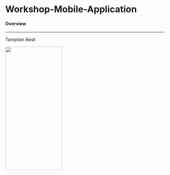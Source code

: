 # Workshop-Mobile-Application
<h4>Overview</h4>
<hr>
<p>Tampilan Awal</p>
<img src="https://user-images.githubusercontent.com/74761484/136246471-2a218a28-6c2a-4b57-b91a-62107306426f.jpg" width="180px" height="390px">
